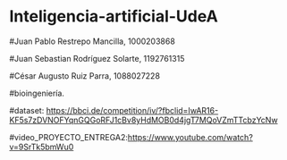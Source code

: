 # Inteligencia-artificial-UdeA

#Juan Pablo Restrepo Mancilla, 1000203868

#Juan Sebastian Rodríguez Solarte, 1192761315

#César Augusto Ruiz Parra, 1088027228

#bioingeniería.

#dataset: https://bbci.de/competition/iv/?fbclid=IwAR16-KF5s7zDVNOFYqnGQGoRFJ1cBv8yHdMOB0d4jgT7MQoVZmTTcbzYcNw

#video_PROYECTO_ENTREGA2:https://www.youtube.com/watch?v=9SrTk5bmWu0
